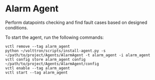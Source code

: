 # Alarm Agent

Perform datapoints checking and find fault cases based on designed conditions.

To start the agent, run the following commands:
```
vctl remove --tag alarm_agent
python ~/volttron/scripts/install-agent.py -s ~/path/to/project/Agents/AlarmAgent -t alarm_agent -i alarm_agent
vctl config store alarm_agent config ~/path/to/project/Agents/AlarmAgent/config
vctl enable --tag alarm_agent
vctl start --tag alarm_agent
```

